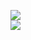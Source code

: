 [![](https://img.shields.io/badge/Made%20With-Github%20Spray-lightgrey.svg?style=for-the-badge&logo=github)](https://github.com/Annihil/github-spray#14707)  
[![](https://i.imgur.com/2DrTn0Z.gif)](https://github.com/Annihil/github-spray)